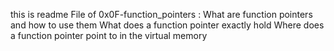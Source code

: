 this is readme File of 0x0F-function_pointers : 
What are function pointers and how to use them
What does a function pointer exactly hold
Where does a function pointer point to in the virtual memory
